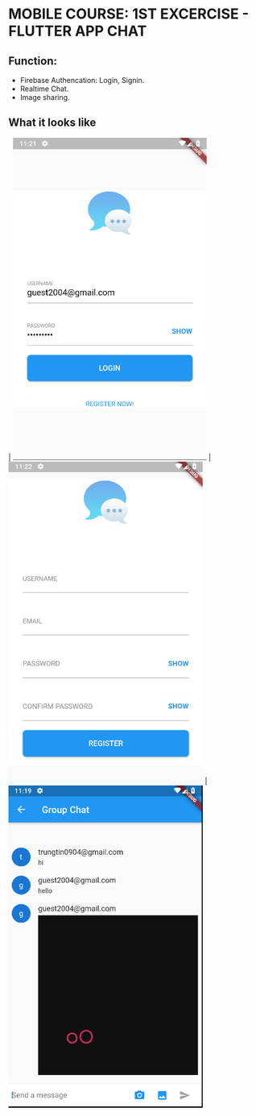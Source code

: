 # MOBILE COURSE: 1ST EXCERCISE - FLUTTER APP CHAT

## Function:
- Firebase Authencation: Login, Signin.
- Realtime Chat.
- Image sharing.

## What it looks like

| <img alt="Login" src="login.PNG" height="640"> | <img alt="Register" src="register.PNG" height="640"> | <img alt="Chatscreen" src="chatscreen.PNG" height="640">
